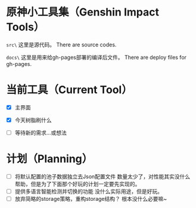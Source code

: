 # 原神小工具集（Genshin Impact Tools）

`src\`
这里是源代码。
There are source codes.

`docs\`
这里是用来给gh-pages部署的编译后文件。 
There are deploy files for gh-pages.

# 当前工具（Current Tool）
- [x] 主界面
- [x] 今天树脂刷什么
- [ ] 等待新的需求…或想法


# 计划（Planning）
- [ ] 将默认配置的池子数据独立去Json配置文件 数量太少了，对性能其实没什么帮助，但是为了下面那个好玩的计划一定要先实现的。
- [ ] 提供多语言智能检测并切换的功能 没什么实际用途，但是好玩。
- [ ] 放弃简略的storage策略，重构storage结构？ 根本没什么必要嘛~
